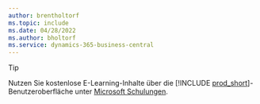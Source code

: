 ```yaml
---
author: brentholtorf
ms.topic: include
ms.date: 04/28/2022
ms.author: bholtorf
ms.service: dynamics-365-business-central
---
```

> [!TIP]
> Nutzen Sie kostenlose E-Learning-Inhalte über die [!INCLUDE [prod_short](prod_short.md)]-Benutzeroberfläche unter [Microsoft Schulungen](/training/dynamics365/business-central?WT.mc_id=dyn365bc_landingpage-docs).
